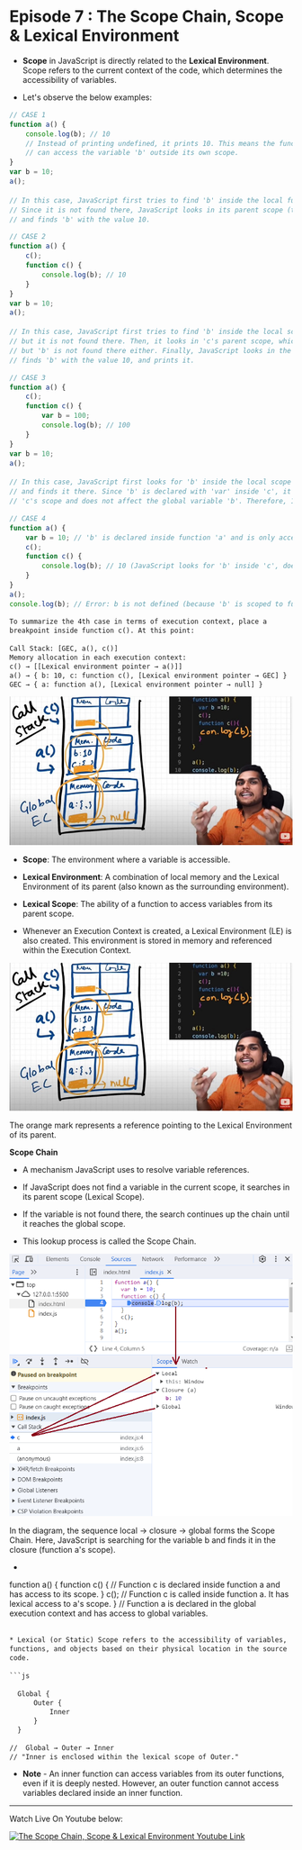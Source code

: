 # Episode 7 : The Scope Chain, Scope & Lexical Environment

* **Scope** in JavaScript is directly related to the **Lexical Environment**. Scope refers to the current context of the code, which determines the accessibility of variables.

* Let's observe the below examples:
```js
// CASE 1
function a() {
    console.log(b); // 10
    // Instead of printing undefined, it prints 10. This means the function 'a' 
    // can access the variable 'b' outside its own scope.
}
var b = 10;
a();

// In this case, JavaScript first tries to find 'b' inside the local function scope of 'a'. 
// Since it is not found there, JavaScript looks in its parent scope (the global scope) 
// and finds 'b' with the value 10.
```

```js
// CASE 2
function a() {
    c();
    function c() {
        console.log(b); // 10
    }
}
var b = 10;
a();

// In this case, JavaScript first tries to find 'b' inside the local scope of function 'c', 
// but it is not found there. Then, it looks in 'c's parent scope, which is function 'a', 
// but 'b' is not found there either. Finally, JavaScript looks in the global scope, 
// finds 'b' with the value 10, and prints it.
```

```js
// CASE 3
function a() {
    c();
    function c() {
        var b = 100;
        console.log(b); // 100
    }
}
var b = 10;
a();

// In this case, JavaScript first looks for 'b' inside the local scope of function 'c' 
// and finds it there. Since 'b' is declared with 'var' inside 'c', it is limited to 
// 'c's scope and does not affect the global variable 'b'. Therefore, 100 is printed.
```

```js
// CASE 4
function a() {
    var b = 10; // 'b' is declared inside function 'a' and is only accessible within 'a'.
    c();
    function c() {
        console.log(b); // 10 (JavaScript looks for 'b' inside 'c', doesn't find it, so it checks 'a' and finds it there.)
    }
}
a();
console.log(b); // Error: b is not defined (because 'b' is scoped to function 'a' and not available globally).
```

```
To summarize the 4th case in terms of execution context, place a breakpoint inside function c(). At this point:

Call Stack: [GEC, a(), c()]
Memory allocation in each execution context:
c() → [[Lexical environment pointer → a()]]
a() → { b: 10, c: function c(), [Lexical environment pointer → GEC] }
GEC → { a: function a(), [Lexical environment pointer → null] }

```
![Lexical Scope Explaination](../assets/lexical.jpg "Lexical Scope")
   

* **Scope**: The environment where a variable is accessible.

* **Lexical Environment**: A combination of local memory and the Lexical Environment of its parent (also known as the surrounding environment).

* **Lexical Scope**: The ability of a function to access variables from its parent scope.

* Whenever an Execution Context is created, a Lexical Environment (LE) is also created. This environment is stored in memory and referenced within the Execution Context.

 ![Lexical Scope Explaination](../assets/lexical.jpg "Lexical Scope")

The orange mark represents a reference pointing to the Lexical Environment of its parent.


**Scope Chain**

* A mechanism JavaScript uses to resolve variable references.

* If JavaScript does not find a variable in the current scope, it searches in its parent scope (Lexical Scope).

* If the variable is not found there, the search continues up the chain until it reaches the global scope.

* This lookup process is called the Scope Chain.

 ![Lexical Scope Explaination](../assets/lexical2.jpg "Lexical Scope")

In the diagram, the sequence local -> closure -> global forms the Scope Chain. Here, JavaScript is searching for the variable b and finds it in the closure (function a's scope).

* ```js
function a() {
    function c() {
        // Function c is declared inside function a and has access to its scope.
    }
    c(); // Function c is called inside function a. It has lexical access to a's scope.
} 
// Function a is declared in the global execution context and has access to global variables.

  ```

* Lexical (or Static) Scope refers to the accessibility of variables, functions, and objects based on their physical location in the source code.

```js

    Global {
        Outer {
            Inner
        }
    }

  //  Global → Outer → Inner  
  // "Inner is enclosed within the lexical scope of Outer."

```


* **Note** - An inner function can access variables from its outer functions, even if it is deeply nested. However, an outer function cannot access variables declared inside an inner function.


<hr>

Watch Live On Youtube below:

<a href="https://www.youtube.com/watch?v=uH-tVP8MUs8&ab_channel=AkshaySaini" target="_blank"><img src="https://img.youtube.com/vi/uH-tVP8MUs8/0.jpg" width="750"
alt="The Scope Chain, Scope & Lexical Environment Youtube Link"/></a>